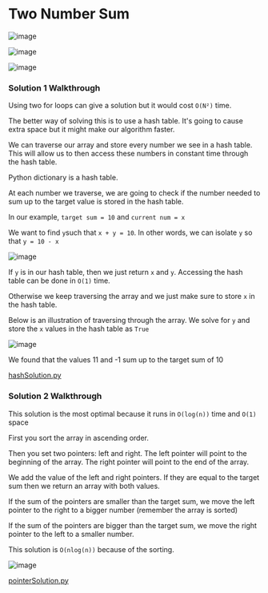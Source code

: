 # Two Number Sum

![image](https://user-images.githubusercontent.com/19383145/170175879-b139f7b1-111a-40b6-9f7d-908b5b7576aa.png)

![image](https://user-images.githubusercontent.com/19383145/170175955-76486d7d-39e8-4801-9917-04316abf41e6.png)

![image](https://user-images.githubusercontent.com/19383145/170176041-f2a89753-0158-436d-940c-fd11c597cbb7.png)

### Solution 1 Walkthrough

Using two for loops can give a solution but it would cost `O(N²)` time.

The better way of solving this is to use a hash table. It's going to cause extra space but it might make our algorithm faster. 

We can traverse our array and store every number we see in a hash table. This will allow us to then access these numbers in constant time through the hash table.

Python dictionary is a hash table.

At each number we traverse, we are going to check if the number needed to sum up to the target value is stored in the hash table. 

In our example, `target sum = 10` and `current num = x`

We want to find `y`such that `x + y = 10`. In other words, we can isolate `y` so that `y = 10 - x`

![image](https://user-images.githubusercontent.com/19383145/170177535-cb8e7c76-bd1b-4220-a530-3625d2b06c20.png)

If `y` is in our hash table, then we just return `x` and `y`. Accessing the hash table can be done in `O(1)` time. 

Otherwise we keep traversing the array and we just make sure to store `x` in the hash table. 

Below is an illustration of traversing through the array. We solve for `y` and store the `x` values in the hash table as `True`

![image](https://user-images.githubusercontent.com/19383145/170178602-977a8b9d-6c14-4eb2-acc7-cf32361594a8.png)

We found that the values 11 and -1 sum up to the target sum of 10

[hashSolution.py](https://github.com/KellzCodes/python/blob/main/algorithms/arrays/two-number-sum/hashSolution.py)

### Solution 2 Walkthrough

This solution is the most optimal because it runs in `O(log(n))` time and `O(1)` space

First you sort the array in ascending order. 

Then you set two pointers: left and right. The left pointer will point to the beginning of the array. The right pointer will point to the end of the array. 

We add the value of the left and right pointers. If they are equal to the target sum then we return an array with both values.

If the sum of the pointers are smaller than the target sum, we move the left pointer to the right to a bigger number (remember the array is sorted)

If the sum of the pointers are bigger than the target sum, we move the right pointer to the left to a smaller number.

This solution is `O(nlog(n))` because of the sorting.

![image](https://user-images.githubusercontent.com/19383145/170400383-1fb6ea16-6602-44e0-89f0-953e55d92a78.png)

[pointerSolution.py](https://github.com/KellzCodes/python/blob/main/algorithms/arrays/two-number-sum/pointerSolution.py)
